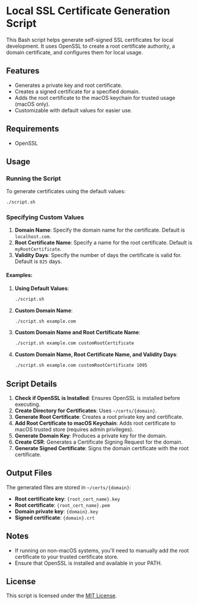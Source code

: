 # Local SSL Certificate Generation Script

This Bash script helps generate self-signed SSL certificates for local development. It uses OpenSSL to create a root certificate authority, a domain certificate, and configures them for local usage.

## Features
- Generates a private key and root certificate.
- Creates a signed certificate for a specified domain.
- Adds the root certificate to the macOS keychain for trusted usage (macOS only).
- Customizable with default values for easier use.

## Requirements
- OpenSSL

## Usage

### Running the Script

To generate certificates using the default values:

```sh
./script.sh
```

### Specifying Custom Values

1. **Domain Name**: Specify the domain name for the certificate. Default is `localhost.com`.
2. **Root Certificate Name**: Specify a name for the root certificate. Default is `myRootCertificate`.
3. **Validity Days**: Specify the number of days the certificate is valid for. Default is `825` days.

#### Examples:

1. **Using Default Values**:
    ```sh
    ./script.sh
    ```

2. **Custom Domain Name**:
    ```sh
    ./script.sh example.com
    ```

3. **Custom Domain Name and Root Certificate Name**:
    ```sh
    ./script.sh example.com customRootCertificate
    ```

4. **Custom Domain Name, Root Certificate Name, and Validity Days**:
    ```sh
    ./script.sh example.com customRootCertificate 1095
    ```

## Script Details

1. **Check if OpenSSL is Installed**: Ensures OpenSSL is installed before executing.
2. **Create Directory for Certificates**: Uses `~/certs/{domain}`.
3. **Generate Root Certificate**: Creates a root private key and certificate.
4. **Add Root Certificate to macOS Keychain**: Adds root certificate to macOS trusted store (requires admin privileges).
5. **Generate Domain Key**: Produces a private key for the domain.
6. **Create CSR**: Generates a Certificate Signing Request for the domain.
7. **Generate Signed Certificate**: Signs the domain certificate with the root certificate.

## Output Files

The generated files are stored in `~/certs/{domain}`:

- **Root certificate key**: `{root_cert_name}.key`
- **Root certificate**: `{root_cert_name}.pem`
- **Domain private key**: `{domain}.key`
- **Signed certificate**: `{domain}.crt`

## Notes

- If running on non-macOS systems, you'll need to manually add the root certificate to your trusted certificate store.
- Ensure that OpenSSL is installed and available in your PATH.

## License

This script is licensed under the [MIT License](LICENSE).